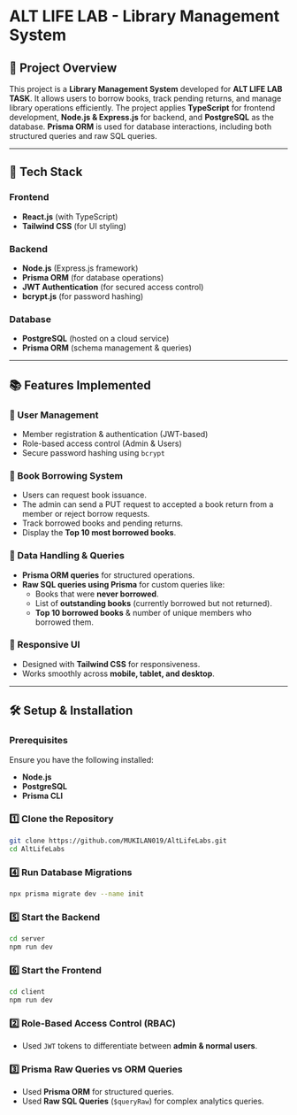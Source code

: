 # ALT LIFE LAB - Library Management System

## 📌 Project Overview
This project is a **Library Management System** developed for **ALT LIFE LAB TASK**. It allows users to borrow books, track pending returns, and manage library operations efficiently. The project applies **TypeScript** for frontend development, **Node.js & Express.js** for backend, and **PostgreSQL** as the database. **Prisma ORM** is used for database interactions, including both structured queries and raw SQL queries.

---

## 🚀 Tech Stack
### **Frontend**
- **React.js** (with TypeScript)
- **Tailwind CSS** (for UI styling)

### **Backend**
- **Node.js** (Express.js framework)
- **Prisma ORM** (for database operations)
- **JWT Authentication** (for secured access control)
- **bcrypt.js** (for password hashing)

### **Database**
- **PostgreSQL** (hosted on a cloud service)
- **Prisma ORM** (schema management & queries)

---

## 📚 Features Implemented
### **🔹 User Management**
- Member registration & authentication (JWT-based)
- Role-based access control (Admin & Users)
- Secure password hashing using `bcrypt`

### **🔹 Book Borrowing System**
- Users can request book issuance.
- The admin can send a PUT request to accepted a book return from a member or reject borrow requests.
- Track borrowed books and pending returns.
- Display the **Top 10 most borrowed books**.

### **🔹 Data Handling & Queries**
- **Prisma ORM queries** for structured operations.
- **Raw SQL queries using Prisma** for custom queries like:
  - Books that were **never borrowed**.
  - List of **outstanding books** (currently borrowed but not returned).
  - **Top 10 borrowed books** & number of unique members who borrowed them.

### **🔹 Responsive UI**
- Designed with **Tailwind CSS** for responsiveness.
- Works smoothly across **mobile, tablet, and desktop**.

---

## 🛠 Setup & Installation
### **Prerequisites**
Ensure you have the following installed:
- **Node.js** 
- **PostgreSQL**
- **Prisma CLI**

### **1️⃣ Clone the Repository**
```sh
git clone https://github.com/MUKILAN019/AltLifeLabs.git
cd AltLifeLabs
```


### **4️⃣ Run Database Migrations**
```sh
npx prisma migrate dev --name init
```

### **5️⃣ Start the Backend**
```sh
cd server
npm run dev
```

### **6️⃣ Start the Frontend**
```sh
cd client
npm run dev
```


### **2️⃣ Role-Based Access Control (RBAC)**
- Used `JWT` tokens to differentiate between **admin & normal users**.

### **3️⃣ Prisma Raw Queries vs ORM Queries**
- Used **Prisma ORM** for structured queries.
- Used **Raw SQL Queries** (`$queryRaw`) for complex analytics queries.



